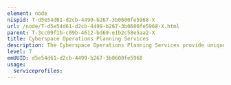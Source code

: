 ```yaml
---
element: node
nispid: T-d5e54d61-d2cb-4499-b267-3b0600fe5968-X
url: /node/T-d5e54d61-d2cb-4499-b267-3b0600fe5968-X.html
parent: T-3cc09f1b-c09b-4612-bd69-e1b2c58e5aa2-X
title: Cyberspace Operations Planning Services
description: The Cyberspace Operations Planning Services provide unique computing and information services for integrating cyberspace aspects into the strategic and operational planning process, addressing the Commander’s need to maintain Command and Control (C2) of the operation and ensure that effects delivered in or through different domains are orchestrated. By themselves, these services are not unique to cyberspace. Rather, by recognizing cyberspace as a domain, cyber should be fully integrated into existing processes and operations planning services.
level: 7
emUUID: d5e54d61-d2cb-4499-b267-3b0600fe5968
usage:
  serviceprofiles:
---
```

